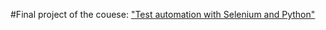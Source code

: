 #Final project of the couese: ["Test automation with Selenium and Python"](https://stepik.org/course/575/syllabus)
